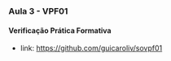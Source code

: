### Aula 3 - VPF01
#### Verificação Prática Formativa
- link: https://github.com/guicaroliv/sovpf01
